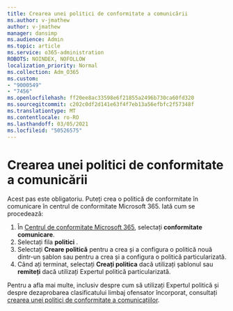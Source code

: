 ```yaml
---
title: Crearea unei politici de conformitate a comunicării
ms.author: v-jmathew
author: v-jmathew
manager: dansimp
ms.audience: Admin
ms.topic: article
ms.service: o365-administration
ROBOTS: NOINDEX, NOFOLLOW
localization_priority: Normal
ms.collection: Adm_O365
ms.custom:
- "9000549"
- "7456"
ms.openlocfilehash: ff20ee8ac33598e6f21855a2496b730ca60fd320
ms.sourcegitcommit: c202c0df2d141e63f4f7eb13a56efbfc2f57348f
ms.translationtype: MT
ms.contentlocale: ro-RO
ms.lasthandoff: 03/05/2021
ms.locfileid: "50526575"
---
```

# <a name="create-a-communication-compliance-policy"></a>Crearea unei politici de conformitate a comunicării

Acest pas este obligatoriu. Puteți crea o politică de conformitate în comunicare în centrul de conformitate Microsoft 365. Iată cum se procedează:

1. În [Centrul de conformitate Microsoft 365](https://go.microsoft.com/fwlink/?linkid=2130502), selectați **conformitate comunicare**.
2. Selectați fila **politici** .
3. Selectați **Creare politică** pentru a crea și a configura o politică nouă dintr-un șablon sau pentru a crea și a configura o politică particularizată.
4. Când ați terminat, selectați **Creați politica** dacă utilizați șablonul sau **remiteți** dacă utilizați Expertul politică particularizată.

Pentru a afla mai multe, inclusiv despre cum să utilizați Expertul politică și despre dezaprobarea clasificatului limbaj ofensator încorporat, consultați [crearea unei politici de conformitate a comunicațiilor](https://go.microsoft.com/fwlink/?linkid=2129079).
